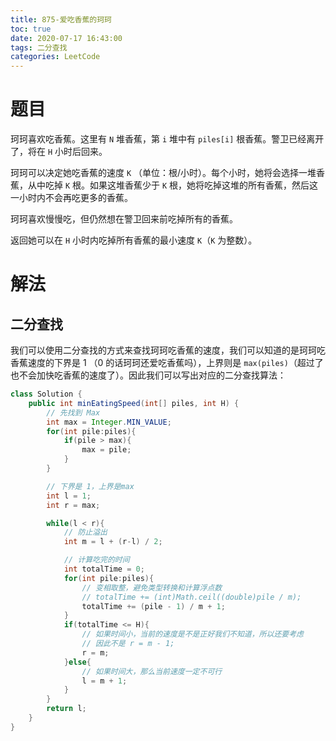 ```yaml
---
title: 875-爱吃香蕉的珂珂
toc: true
date: 2020-07-17 16:43:00
tags: 二分查找
categories: LeetCode
---
```


# 题目

珂珂喜欢吃香蕉。这里有 `N` 堆香蕉，第 `i` 堆中有 `piles[i]` 根香蕉。警卫已经离开了，将在 `H` 小时后回来。

珂珂可以决定她吃香蕉的速度 `K` （单位：根/小时）。每个小时，她将会选择一堆香蕉，从中吃掉 `K` 根。如果这堆香蕉少于 `K` 根，她将吃掉这堆的所有香蕉，然后这一小时内不会再吃更多的香蕉。  

珂珂喜欢慢慢吃，但仍然想在警卫回来前吃掉所有的香蕉。

返回她可以在 `H` 小时内吃掉所有香蕉的最小速度 `K`（`K` 为整数）。

<!-- more -->

# 解法

## 二分查找

我们可以使用二分查找的方式来查找珂珂吃香蕉的速度，我们可以知道的是珂珂吃香蕉速度的下界是 1 （0 的话珂珂还爱吃香蕉吗），上界则是 `max(piles)`（超过了也不会加快吃香蕉的速度了）。因此我们可以写出对应的二分查找算法：

```java
class Solution {
    public int minEatingSpeed(int[] piles, int H) {
        // 先找到 Max
        int max = Integer.MIN_VALUE;
        for(int pile:piles){
            if(pile > max){
                max = pile;
            }
        }

        // 下界是 1，上界是max
        int l = 1;
        int r = max;

        while(l < r){
            // 防止溢出
            int m = l + (r-l) / 2;

            // 计算吃完的时间
            int totalTime = 0;
            for(int pile:piles){
                // 变相取整，避免类型转换和计算浮点数
                // totalTime += (int)Math.ceil((double)pile / m);
                totalTime += (pile - 1) / m + 1;
            }
            if(totalTime <= H){
                // 如果时间小，当前的速度是不是正好我们不知道，所以还要考虑
                // 因此不是 r = m - 1;
                r = m;
            }else{
                // 如果时间大，那么当前速度一定不可行
                l = m + 1; 
            }
        }
        return l;
    }
}
```
